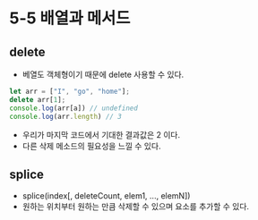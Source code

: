 # 5-5 배열과 메서드


## delete
- 베열도 객체형이기 때문에 delete 사용할 수 있다.
```javascript
let arr = ["I", "go", "home"];
delete arr[1];
console.log(arr[a]) // undefined
console.log(arr.length) // 3
```
- 우리가 마지막 코드에서 기대한 결과값은 2 이다.
- 다른 삭제 메소드의 필요성을 느낄 수 있다.

## splice
- splice(index[, deleteCount, elem1, ..., elemN])
- 원하는 위치부터 원하는 만큼 삭제할 수 있으며 요소를 추가할 수 있다.


